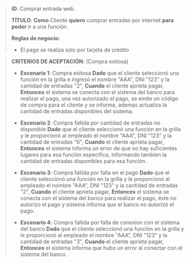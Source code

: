> **ID**: Comprar entrada web.
>
> **TÍTULO**: **Como** Cliente  **quiero** comprar entradas por internet **para poder** ir a una función.
>
>  **Reglas de negocio:**
>- El pago se realiza solo por tarjeta de crédito
>

> **CRITERIOS DE ACEPTACIÓN**: (Compra exitosa)
> -  **Escenario 1**: Compra exitosa
> **Dado** que el cliente seleccionó una función en la grilla e ingresó el nombre "AAA", DNI "123" y la cantidad de entradas "2", 
> **Cuando** el cliente aprieta pagar,
> **Entonces** el sistema se conecta con el sistema del banco para realizar el pago, una vez autorizado el pago, se emite un código de compra para el cliente y se informa, ademas actualiza la cantidad de entradas disponibles del sistema.
>
>- **Escenario 2**: Compra fallida por cantidad de entradas no disponible 
> **Dado** que el cliente seleccionó una función en la grilla y le proporcionó al empleado el nombre "AAA", DNI "123" y la cantidad de entradas "6",
> **Cuando** el cliente aprieta pagar,
> **Entonces** el sistema informa un error de que no hay suficientes lugares para esa función específica, informando tambien la cantidad de entradas disponibles para esa función.
>
>- **Escenario 3**: Compra fallida por falla en el pago
> **Dado** que el cliente seleccionó una función en la grilla y le proporcionó al empleado el nombre "AAA", DNI "123" y la cantidad de entradas "2",
> **Cuando** el cliente aprieta pagar,
> **Entonces** el sistema se conecta con el sistema del banco para realizar el pago, éste no autorizo el pago y sistema informa que el banco no autorizó el pago.
>
>- **Escenario 4**: Compra fallida por falla de conexion con el sistema del banco
> **Dado** que el cliente seleccionó una función en la grilla y le proporcionó al empleado el nombre "AAA", DNI "123" y la cantidad de entradas "3",
> **Cuando** el cliente aprieta pagar,
> **Entonces** el sistema informa que hubo un error al conectar con el sistema del banco.

